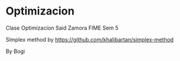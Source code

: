 # Optimizacion

Clase Optimizacion Said Zamora FIME Sem 5

Simplex method by https://github.com/khalibartan/simplex-method

By Bogi


